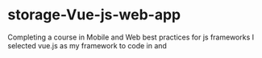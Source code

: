 # storage-Vue-js-web-app
Completing a course in Mobile and Web best practices for js frameworks I selected vue.js as my framework to code in and 

